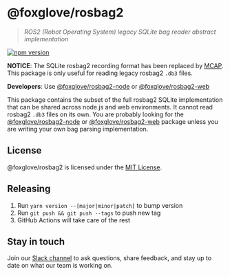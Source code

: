 # @foxglove/rosbag2

> _ROS2 (Robot Operating System) legacy SQLite bag reader abstract implementation_

[![npm version](https://img.shields.io/npm/v/@foxglove/rosbag2.svg?style=flat)](https://www.npmjs.com/package/@foxglove/rosbag2)

**NOTICE**: The SQLite rosbag2 recording format has been replaced by [MCAP](https://mcap.dev/). This package is only useful for reading legacy rosbag2 `.db3` files.

**Developers**: Use [@foxglove/rosbag2-node](https://github.com/foxglove/rosbag2-node) or [@foxglove/rosbag2-web](https://github.com/foxglove/rosbag2-web)

This package contains the subset of the full rosbag2 SQLite implementation that can be shared across node.js and web environments. It cannot read rosbag2 `.db3` files on its own. You are probably looking for the [@foxglove/rosbag2-node](https://github.com/foxglove/rosbag2-node) or [@foxglove/rosbag2-web](https://github.com/foxglove/rosbag2-web) package unless you are writing your own bag parsing implementation.

## License

@foxglove/rosbag2 is licensed under the [MIT License](https://opensource.org/licenses/MIT).

## Releasing

1. Run `yarn version --[major|minor|patch]` to bump version
2. Run `git push && git push --tags` to push new tag
3. GitHub Actions will take care of the rest

## Stay in touch

Join our [Slack channel](https://foxglove.dev/slack) to ask questions, share feedback, and stay up to date on what our team is working on.
